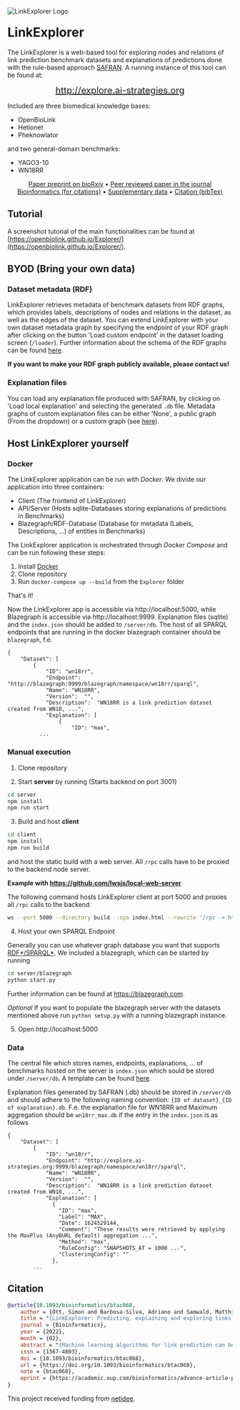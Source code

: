 
<img align="left" src="https://raw.githubusercontent.com/OpenBioLink/Explorer/main/icon.svg" alt="LinkExplorer Logo">
<h1>LinkExplorer</h1>

The LinkExplorer is a web-based tool for exploring nodes and relations of link prediction benchmark datasets and explanations of predictions done with the rule-based approach [SAFRAN](https://github.com/OpenBioLink/SAFRAN). A running instance of this tool can be found at:

<p align="center">
    <a style="font-size:20px;" href="http://explore.ai-strategies.org">http://explore.ai-strategies.org</a>
</p>

Included are three biomedical knowledge bases:

+ OpenBioLink
+ Hetionet
+ Pheknowlator

and two general-domain benchmarks:

+ YAGO3-10
+ WN18RR

<p align="center">
  <a href="https://www.biorxiv.org/content/10.1101/2022.01.09.475537v2">Paper preprint on bioRxiv</a> •
  <a href="https://doi.org/10.1093/bioinformatics/btac068">Peer reviewed paper in the journal Bioinformatics (for citations)</a> •
  <a href="https://oup.silverchair-cdn.com/oup/backfile/Content_public/Journal/bioinformatics/PAP/10.1093_bioinformatics_btac068/1/btac068_supplementary_data.pdf?Expires=1647519170&Signature=2zpLHPo0A4I8MK9VX8DeLcSMzsJdq-rVlmFaP-J2cZtQ9jzUv6VH6TEvjOzKRayRVuEqKQcaOqc0zs4QUQ9s2qZAi1CzRqESRQH4xHgN6ZVZ~37g~I12To9JXrpdTSqVsN3FYEnfy2Yw2kOmTcpMaN8SNTyAlWjlKJz5AB2Rvj4C8ikOJjUVVTU3KembUc-UStoHkEpX-rLrd7mwT2F1xiONirQAKRRg4qPDMUJy4AWD2m9b47d7~on2MMftJkNdiTCpt7p5xr9VCxO-XgiY~vAe1ZxYCrGOmHgMYqaVeK2jc4PYM0G271QeCL7uMcBU5Fn6sS5DASs6iesj0BiDGg__&Key-Pair-Id=APKAIE5G5CRDK6RD3PGA">Supplementary data</a> •
  <a href="#citation">Citation (bibTex)</a>
</p>

## Tutorial

A screenshot tutorial of the main functionalities can be found at [https://openbiolink.github.io/Explorer/](https://openbiolink.github.io/Explorer/).

## BYOD (Bring your own data)

### Dataset metadata (RDF)

LinkExplorer retrieves metadata of benchmark datasets from RDF graphs, which provides labels, descriptions of nodes and relations in the dataset, as well as the edges of the dataset. You can extend LinkExplorer with your own dataset metadata graph by specifying the endpoint of your RDF graph after clicking on the button 'Load custom endpoint' in the dataset loading screen (`/loader`). Further information about the schema of the RDF graphs can be found [here](https://github.com/OpenBioLink/Utilities/tree/main/data/dataset-metadata-graphs).

**If you want to make your RDF graph publicly available, please contact us!**

### Explanation files

You can load any explanation file produced with SAFRAN, by clicking on 'Load local explanation' and selecting the generated `.db` file. Metadata graphs of custom explanation files can be either 'None', a public graph (From the dropdown) or a custom graph (see [here](#dataset-metadata-rdf)).

## Host LinkExplorer yourself

### Docker

The LinkExplorer application can be run with *Docker*. We divide our application into three containers:

+ Client (The frontend of LinkExplorer)
+ API/Server (Hosts sqlite-Databases storing explanations of predictions in Benchmarks)
+ Blazegraph/RDF-Database (Database for metadata (Labels, Descriptions, ...) of entities in Benchmarks)

The LinkExplorer application is orchestrated through *Docker Compose* and can be run following these steps:

1. Install [Docker](https://docker.com)
2. Clone repository
3. Run `docker-compose up --build` from the `Explorer` folder

That's it!

Now the LinkExplorer app is accessible via http://localhost:5000, while Blazegraph is accessible via http://localhost:9999. Explanation files (sqlite) and the `index.json` should be added to `/server/db`. The host of all SPARQL endpoints that are running in the docker blazegraph container should be `blazegraph`, f.e. 

```text
{
    "Dataset": [
        {
            "ID": "wn18rr",
            "Endpoint": "http://blazegraph:9999/blazegraph/namespace/wn18rr/sparql",
            "Name": "WN18RR",
            "Version":	"",
            "Description":	"WN18RR is a link prediction dataset created from WN18, ...",
			"Explanation": [
				{
					"ID": "max",
          ...
```

### Manual execution

1. Clone repository

2. Start **server** by running (Starts backend on port 3001)

```bash
cd server
npm install
npm run start
```

3. Build and host **client**

```bash
cd client
npm install
npm run build
```

and host the static build with a web server. All `/rpc` calls have to be proxied to the backend node server.

**Example with https://github.com/lwsjs/local-web-server**

The following command hosts LinkExplorer client at port 5000 and proxies all `/rpc` calls to the backend.

```bash
ws --port 5000 --directory build --spa index.html --rewrite '/rpc -> http://localhost:3001/rpc'
```

4. Host your own SPARQL Endpoint

Generally you can use whatever graph database you want that supports [RDF\*/SPARQL\*](https://github.com/blazegraph/database/wiki/Reification_Done_Right). We included a blazegraph, which can be started by running 

```bash
cd server/blazegraph
python start.py
```

Further information can be found at https://blazegraph.com. 

*Optional* If you want to populate the blazegraph server with the datasets mentioned above run `python setup.py` with a running blazegraph instance.

5. Open http://localhost:5000

### Data

The central file which stores names, endpoints, explanations, ... of benchmarks hosted on the server is `index.json` which sould be stored under `/server/db`. A template can be found [here](https://github.com/OpenBioLink/Explorer/blob/main/server/db/index_template.json). 

Explanation files generated by SAFRAN (.db) should be stored in `/server/db` and should adhere to the following naming convention: `{ID of dataset}_{ID of explanation}.db`. F.e. the explanation file for WN18RR and Maximum aggregation should be `wn18rr_max.db` if the entry in the `index.json` is as follows

```
{
    "Dataset": [
        {
            "ID": "wn18rr",
            "Endpoint": "http://explore.ai-strategies.org:9999/blazegraph/namespace/wn18rr/sparql",
            "Name": "WN18RR",
            "Version":	"",
            "Description":	"WN18RR is a link prediction dataset created from WN18, ...",
            "Explanation": [
              {
                "ID": "max",
                "Label": "MAX",
                "Date": 1624529144,
                "Comment": "These results were retrieved by applying the MaxPlus (AnyBURL default) aggregation ...",
                "Method": "max",
                "RuleConfig": "SNAPSHOTS_AT = 1000 ...",
                "ClusteringConfig": ""
              },
        ...
```

## Citation

```bibtex
@article{10.1093/bioinformatics/btac068,
    author = {Ott, Simon and Barbosa-Silva, Adriano and Samwald, Matthias},
    title = "{LinkExplorer: Predicting, explaining and exploring links in large biomedical knowledge graphs}",
    journal = {Bioinformatics},
    year = {2022},
    month = {02},
    abstract = "{Machine learning algorithms for link prediction can be valuable tools for hypothesis generation. However, many current algorithms are black boxes or lack good user interfaces that could facilitate insight into why predictions are made. We present LinkExplorer, a software suite for predicting, explaining and exploring links in large biomedical knowledge graphs. LinkExplorer integrates our novel, rule-based link prediction engine SAFRAN, which was recently shown to outcompete other explainable algorithms and established black box algorithms. Here, we demonstrate highly competitive evaluation results of our algorithm on multiple large biomedical knowledge graphs, and release a web interface that allows for interactive and intuitive exploration of predicted links and their explanations.A publicly hosted instance, source code and further documentation can be found at https://github.com/OpenBioLink/Explorer.Supplementary data are available at Bioinformatics online.}",
    issn = {1367-4803},
    doi = {10.1093/bioinformatics/btac068},
    url = {https://doi.org/10.1093/bioinformatics/btac068},
    note = {btac068},
    eprint = {https://academic.oup.com/bioinformatics/advance-article-pdf/doi/10.1093/bioinformatics/btac068/42447077/btac068.pdf},
}
```

This project received funding from [netidee](https://www.netidee.at/).
